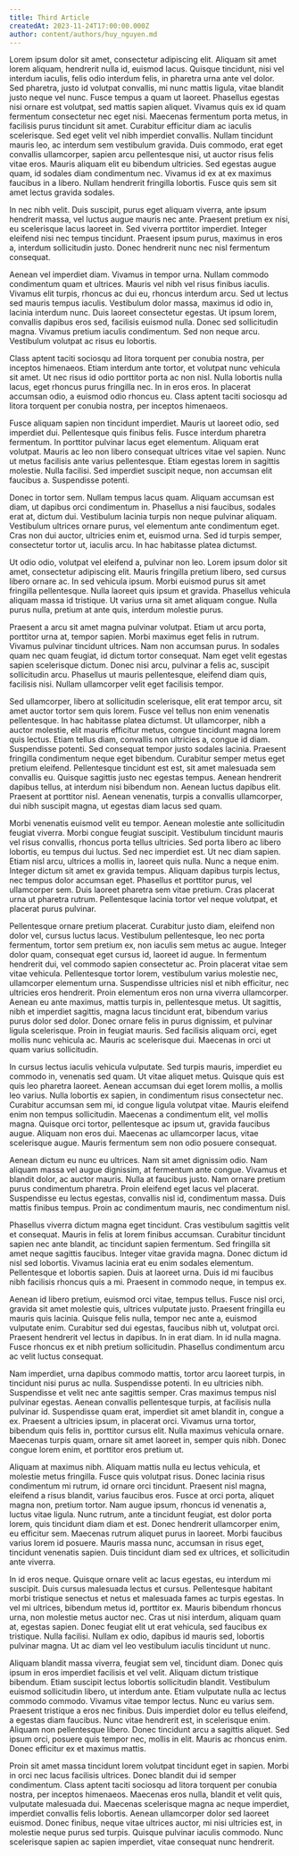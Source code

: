 ```yaml
---
title: Third Article
createdAt: 2023-11-24T17:00:00.000Z
author: content/authors/huy_nguyen.md
---
```


Lorem ipsum dolor sit amet, consectetur adipiscing elit. Aliquam sit amet lorem aliquam, hendrerit nulla id, euismod lacus. Quisque tincidunt, nisi vel interdum iaculis, felis odio interdum felis, in pharetra urna ante vel dolor. Sed pharetra, justo id volutpat convallis, mi nunc mattis ligula, vitae blandit justo neque vel nunc. Fusce tempus a quam ut laoreet. Phasellus egestas nisi ornare est volutpat, sed mattis sapien aliquet. Vivamus quis ex id quam fermentum consectetur nec eget nisi. Maecenas fermentum porta metus, in facilisis purus tincidunt sit amet. Curabitur efficitur diam ac iaculis scelerisque. Sed eget velit vel nibh imperdiet convallis. Nullam tincidunt mauris leo, ac interdum sem vestibulum gravida. Duis commodo, erat eget convallis ullamcorper, sapien arcu pellentesque nisi, ut auctor risus felis vitae eros. Mauris aliquam elit eu bibendum ultricies. Sed egestas augue quam, id sodales diam condimentum nec. Vivamus id ex at ex maximus faucibus in a libero. Nullam hendrerit fringilla lobortis. Fusce quis sem sit amet lectus gravida sodales.

In nec nibh velit. Duis suscipit, purus eget aliquam viverra, ante ipsum hendrerit massa, vel luctus augue mauris nec ante. Praesent pretium ex nisi, eu scelerisque lacus laoreet in. Sed viverra porttitor imperdiet. Integer eleifend nisi nec tempus tincidunt. Praesent ipsum purus, maximus in eros a, interdum sollicitudin justo. Donec hendrerit nunc nec nisl fermentum consequat.

Aenean vel imperdiet diam. Vivamus in tempor urna. Nullam commodo condimentum quam et ultrices. Mauris vel nibh vel risus finibus iaculis. Vivamus elit turpis, rhoncus ac dui eu, rhoncus interdum arcu. Sed ut lectus sed mauris tempus iaculis. Vestibulum dolor massa, maximus id odio in, lacinia interdum nunc. Duis laoreet consectetur egestas. Ut ipsum lorem, convallis dapibus eros sed, facilisis euismod nulla. Donec sed sollicitudin magna. Vivamus pretium iaculis condimentum. Sed non neque arcu. Vestibulum volutpat ac risus eu lobortis.

Class aptent taciti sociosqu ad litora torquent per conubia nostra, per inceptos himenaeos. Etiam interdum ante tortor, et volutpat nunc vehicula sit amet. Ut nec risus id odio porttitor porta ac non nisl. Nulla lobortis nulla lacus, eget rhoncus purus fringilla nec. In in eros eros. In placerat accumsan odio, a euismod odio rhoncus eu. Class aptent taciti sociosqu ad litora torquent per conubia nostra, per inceptos himenaeos.

Fusce aliquam sapien non tincidunt imperdiet. Mauris ut laoreet odio, sed imperdiet dui. Pellentesque quis finibus felis. Fusce interdum pharetra fermentum. In porttitor pulvinar lacus eget elementum. Aliquam erat volutpat. Mauris ac leo non libero consequat ultrices vitae vel sapien. Nunc ut metus facilisis ante varius pellentesque. Etiam egestas lorem in sagittis molestie. Nulla facilisi. Sed imperdiet suscipit neque, non accumsan elit faucibus a. Suspendisse potenti.

Donec in tortor sem. Nullam tempus lacus quam. Aliquam accumsan est diam, ut dapibus orci condimentum in. Phasellus a nisi faucibus, sodales erat at, dictum dui. Vestibulum lacinia turpis non neque pulvinar aliquam. Vestibulum ultrices ornare purus, vel elementum ante condimentum eget. Cras non dui auctor, ultricies enim et, euismod urna. Sed id turpis semper, consectetur tortor ut, iaculis arcu. In hac habitasse platea dictumst.

Ut odio odio, volutpat vel eleifend a, pulvinar non leo. Lorem ipsum dolor sit amet, consectetur adipiscing elit. Mauris fringilla pretium libero, sed cursus libero ornare ac. In sed vehicula ipsum. Morbi euismod purus sit amet fringilla pellentesque. Nulla laoreet quis ipsum et gravida. Phasellus vehicula aliquam massa id tristique. Ut varius urna sit amet aliquam congue. Nulla purus nulla, pretium at ante quis, interdum molestie purus.

Praesent a arcu sit amet magna pulvinar volutpat. Etiam ut arcu porta, porttitor urna at, tempor sapien. Morbi maximus eget felis in rutrum. Vivamus pulvinar tincidunt ultrices. Nam non accumsan purus. In sodales quam nec quam feugiat, id dictum tortor consequat. Nam eget velit egestas sapien scelerisque dictum. Donec nisi arcu, pulvinar a felis ac, suscipit sollicitudin arcu. Phasellus ut mauris pellentesque, eleifend diam quis, facilisis nisi. Nullam ullamcorper velit eget facilisis tempor.

Sed ullamcorper, libero at sollicitudin scelerisque, elit erat tempor arcu, sit amet auctor tortor sem quis lorem. Fusce vel tellus non enim venenatis pellentesque. In hac habitasse platea dictumst. Ut ullamcorper, nibh a auctor molestie, elit mauris efficitur metus, congue tincidunt magna lorem quis lectus. Etiam tellus diam, convallis non ultricies a, congue id diam. Suspendisse potenti. Sed consequat tempor justo sodales lacinia. Praesent fringilla condimentum neque eget bibendum. Curabitur semper metus eget pretium eleifend. Pellentesque tincidunt est est, sit amet malesuada sem convallis eu. Quisque sagittis justo nec egestas tempus. Aenean hendrerit dapibus tellus, at interdum nisi bibendum non. Aenean luctus dapibus elit. Praesent at porttitor nisl. Aenean venenatis, turpis a convallis ullamcorper, dui nibh suscipit magna, ut egestas diam lacus sed quam.

Morbi venenatis euismod velit eu tempor. Aenean molestie ante sollicitudin feugiat viverra. Morbi congue feugiat suscipit. Vestibulum tincidunt mauris vel risus convallis, rhoncus porta tellus ultricies. Sed porta libero ac libero lobortis, eu tempus dui luctus. Sed nec imperdiet est. Ut nec diam sapien. Etiam nisl arcu, ultrices a mollis in, laoreet quis nulla. Nunc a neque enim. Integer dictum sit amet ex gravida tempus. Aliquam dapibus turpis lectus, nec tempus dolor accumsan eget. Phasellus et porttitor purus, vel ullamcorper sem. Duis laoreet pharetra sem vitae pretium. Cras placerat urna ut pharetra rutrum. Pellentesque lacinia tortor vel neque volutpat, et placerat purus pulvinar.

Pellentesque ornare pretium placerat. Curabitur justo diam, eleifend non dolor vel, cursus luctus lacus. Vestibulum pellentesque, leo nec porta fermentum, tortor sem pretium ex, non iaculis sem metus ac augue. Integer dolor quam, consequat eget cursus id, laoreet id augue. In fermentum hendrerit dui, vel commodo sapien consectetur ac. Proin placerat vitae sem vitae vehicula. Pellentesque tortor lorem, vestibulum varius molestie nec, ullamcorper elementum urna. Suspendisse ultricies nisl et nibh efficitur, nec ultricies eros hendrerit. Proin elementum eros non urna viverra ullamcorper. Aenean eu ante maximus, mattis turpis in, pellentesque metus. Ut sagittis, nibh et imperdiet sagittis, magna lacus tincidunt erat, bibendum varius purus dolor sed dolor. Donec ornare felis in purus dignissim, et pulvinar ligula scelerisque. Proin in feugiat mauris. Sed facilisis aliquam orci, eget mollis nunc vehicula ac. Mauris ac scelerisque dui. Maecenas in orci ut quam varius sollicitudin.

In cursus lectus iaculis vehicula vulputate. Sed turpis mauris, imperdiet eu commodo in, venenatis sed quam. Ut vitae aliquet metus. Quisque quis est quis leo pharetra laoreet. Aenean accumsan dui eget lorem mollis, a mollis leo varius. Nulla lobortis ex sapien, in condimentum risus consectetur nec. Curabitur accumsan sem mi, id congue ligula volutpat vitae. Mauris eleifend enim non tempus sollicitudin. Maecenas a condimentum elit, vel mollis magna. Quisque orci tortor, pellentesque ac ipsum ut, gravida faucibus augue. Aliquam non eros dui. Maecenas ac ullamcorper lacus, vitae scelerisque augue. Mauris fermentum sem non odio posuere consequat.

Aenean dictum eu nunc eu ultrices. Nam sit amet dignissim odio. Nam aliquam massa vel augue dignissim, at fermentum ante congue. Vivamus et blandit dolor, ac auctor mauris. Nulla at faucibus justo. Nam ornare pretium purus condimentum pharetra. Proin eleifend eget lacus vel placerat. Suspendisse eu lectus egestas, convallis nisl id, condimentum massa. Duis mattis finibus tempus. Proin ac condimentum mauris, nec condimentum nisl.

Phasellus viverra dictum magna eget tincidunt. Cras vestibulum sagittis velit et consequat. Mauris in felis at lorem finibus accumsan. Curabitur tincidunt sapien nec ante blandit, ac tincidunt sapien fermentum. Sed fringilla sit amet neque sagittis faucibus. Integer vitae gravida magna. Donec dictum id nisl sed lobortis. Vivamus lacinia erat eu enim sodales elementum. Pellentesque et lobortis sapien. Duis at laoreet urna. Duis id mi faucibus nibh facilisis rhoncus quis a mi. Praesent in commodo neque, in tempus ex.

Aenean id libero pretium, euismod orci vitae, tempus tellus. Fusce nisl orci, gravida sit amet molestie quis, ultrices vulputate justo. Praesent fringilla eu mauris quis lacinia. Quisque felis nulla, tempor nec ante a, euismod vulputate enim. Curabitur sed dui egestas, faucibus nibh ut, volutpat orci. Praesent hendrerit vel lectus in dapibus. In in erat diam. In id nulla magna. Fusce rhoncus ex et nibh pretium sollicitudin. Phasellus condimentum arcu ac velit luctus consequat.

Nam imperdiet, urna dapibus commodo mattis, tortor arcu laoreet turpis, in tincidunt nisi purus ac nulla. Suspendisse potenti. In eu ultricies nibh. Suspendisse et velit nec ante sagittis semper. Cras maximus tempus nisl pulvinar egestas. Aenean convallis pellentesque turpis, at facilisis nulla pulvinar id. Suspendisse quam erat, imperdiet sit amet blandit in, congue a ex. Praesent a ultricies ipsum, in placerat orci. Vivamus urna tortor, bibendum quis felis in, porttitor cursus elit. Nulla maximus vehicula ornare. Maecenas turpis quam, ornare sit amet laoreet in, semper quis nibh. Donec congue lorem enim, et porttitor eros pretium ut.

Aliquam at maximus nibh. Aliquam mattis nulla eu lectus vehicula, et molestie metus fringilla. Fusce quis volutpat risus. Donec lacinia risus condimentum mi rutrum, id ornare orci tincidunt. Praesent nisl magna, eleifend a risus blandit, varius faucibus eros. Fusce at orci porta, aliquet magna non, pretium tortor. Nam augue ipsum, rhoncus id venenatis a, luctus vitae ligula. Nunc rutrum, ante a tincidunt feugiat, est dolor porta lorem, quis tincidunt diam diam et est. Donec hendrerit ullamcorper enim, eu efficitur sem. Maecenas rutrum aliquet purus in laoreet. Morbi faucibus varius lorem id posuere. Mauris massa nunc, accumsan in risus eget, tincidunt venenatis sapien. Duis tincidunt diam sed ex ultrices, et sollicitudin ante viverra.

In id eros neque. Quisque ornare velit ac lacus egestas, eu interdum mi suscipit. Duis cursus malesuada lectus et cursus. Pellentesque habitant morbi tristique senectus et netus et malesuada fames ac turpis egestas. In vel mi ultrices, bibendum metus id, porttitor ex. Mauris bibendum rhoncus urna, non molestie metus auctor nec. Cras ut nisi interdum, aliquam quam at, egestas sapien. Donec feugiat elit ut erat vehicula, sed faucibus ex tristique. Nulla facilisi. Nullam ex odio, dapibus id mauris sed, lobortis pulvinar magna. Ut ac diam vel leo vestibulum iaculis tincidunt ut nunc.

Aliquam blandit massa viverra, feugiat sem vel, tincidunt diam. Donec quis ipsum in eros imperdiet facilisis et vel velit. Aliquam dictum tristique bibendum. Etiam suscipit lectus lobortis sollicitudin blandit. Vestibulum euismod sollicitudin libero, ut interdum ante. Etiam vulputate nulla ac lectus commodo commodo. Vivamus vitae tempor lectus. Nunc eu varius sem. Praesent tristique a eros nec finibus. Duis imperdiet dolor eu tellus eleifend, a egestas diam faucibus. Nunc vitae hendrerit est, in scelerisque enim. Aliquam non pellentesque libero. Donec tincidunt arcu a sagittis aliquet. Sed ipsum orci, posuere quis tempor nec, mollis in elit. Mauris ac rhoncus enim. Donec efficitur ex et maximus mattis.

Proin sit amet massa tincidunt lorem volutpat tincidunt eget in sapien. Morbi in orci nec lacus facilisis ultrices. Donec blandit dui id semper condimentum. Class aptent taciti sociosqu ad litora torquent per conubia nostra, per inceptos himenaeos. Maecenas eros nulla, blandit et velit quis, vulputate malesuada dui. Maecenas scelerisque magna ac neque imperdiet, imperdiet convallis felis lobortis. Aenean ullamcorper dolor sed laoreet euismod. Donec finibus, neque vitae ultrices auctor, mi nisi ultricies est, in molestie neque purus sed turpis. Quisque pulvinar iaculis commodo. Nunc scelerisque sapien ac sapien imperdiet, vitae consequat nunc hendrerit.
